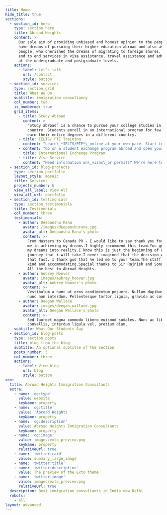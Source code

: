 ```yaml
---
title: Home
hide_title: true
sections:
  - section_id: hero
    type: section_hero
    title: Abroad Heights
    content: >
      Our sole aim of providing unbiased and honest opinion to the people who
      have dreams of pursuing their higher education abroad and also assisting
      people, who cherished the dreams of migrating to foreign shores. We render
      end to end services in visa assistance, travel assistance and admissions
      at the undergraduate and postgraduate levels.
    actions:
      - label: Let's talk
        url: /contact
        style: button
  - section_id: services
    type: section_grid
    title: What We Do
    subtitle: immigration consultancy
    col_number: two
    is_numbered: true
    grid_items:
      - title: Study Abroad
        content: >
          “Study abroad” is a chance to pursue your college studies in a foreign
          country. Students enroll in an international program for few year and
          earn their entire degrees in a different country.
      - title: IELTS/ PTE Training
        content: "Learn\_*IELTS/PTE*\_online at your own pace. Start today and improve your skills. Join hundreds of learners from around the world already learning . 45-day guarantee  Real-world experts. Lifetime access.\n"
      - content: "Go on a student exchange program abroad and open yourself to a world of opportunity. Becoming a\_foreign exchange student\_is a big decision. Get in touch so we can discuss your options.\n"
        title: International Exchange Program
      - title: Visa Service
        content: "Need information on\_visas\_or permits? We're here to help. Welcome to Abroad Heights.\_Visas, eVisas & Permits. Passport\_Services, Government\_Services.\n"
  - section_id: blog-projects
    type: section_portfolio
    layout_style: mosaic
    title: Services
    projects_number: 6
    view_all_label: View All
    view_all_url: portfolio
  - section_id: testimonials
    type: section_testimonials
    title: Testimonials
    col_number: three
    testimonials:
      - author: Deepanshu Rana
        avatar: /images/deepanshurana.jpg
        avatar_alt: Deepanshu Rana's photo
        content: >-
          From Masters to Canada PR - I would like to say thank you for helping
          me in achieving my dreams.I highly recommend this team.You guys turned
          my dreams into reality.I know this is just the beginning of a long
          journey that i will take.I never imagined that the decision will be
          that fast. I thank god that he led me to your team.The staff was all
          kind and accommodating.Special thanks to Sir Rajnish and Sonal Mam.
          All the best to Abroad Heights.
      - author: Aubrey Hoover
        avatar: images/aubrey_hoover.jpg
        avatar_alt: Aubrey Hoover's photo
        content: >-
          Vestibulum a nunc ut eros condimentum posuere. Nullam dapibus quis
          nunc non interdum. Pellentesque tortor ligula, gravida ac commodo eu.
      - author: Deegan Wallace
        avatar: images/deegan_wallace.jpg
        avatar_alt: Deegan Wallace's photo
        content: >-
          Sed laoreet magna commodo libero euismod sodales. Nunc ac libero
          convallis, interdum ligula vel, pretium diam.
    subtitle: What Our Students Say
  - section_id: blog-posts
    type: section_posts
    title: blog from the blog
    subtitle: An optional subtitle of the section
    posts_number: 3
    col_number: three
    actions:
      - label: View blog
        url: blog
        style: button
seo:
  title: Abroad Heights Immigration Consultants
  extra:
    - name: 'og:type'
      value: website
      keyName: property
    - name: 'og:title'
      value: 'Abroad Heights '
      keyName: property
    - name: 'og:description'
      value: Abroad Heights Immigration Consultants
      keyName: property
    - name: 'og:image'
      value: images/exto_preview.png
      keyName: property
      relativeUrl: true
    - name: 'twitter:card'
      value: summary_large_image
    - name: 'twitter:title'
    - name: 'twitter:description'
      value: The preview of the Exto theme
    - name: 'twitter:image'
      value: images/exto_preview.png
      relativeUrl: true
  description: Best immigration consultants in India new Delhi
  robots:
    - all
layout: advanced
---
```

